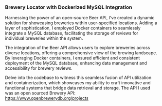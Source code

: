 ### Brewery Locator with Dockerized MySQL Integration

Harnessing the power of an open-source Beer API, I've created a dynamic solution for showcasing breweries within user-specified locations. Adding a layer of sophistication, I employed Docker containers to seamlessly integrate a MySQL database, facilitating the storage of reviews for individual breweries within the system.

The integration of the Beer API allows users to explore breweries across diverse locations, offering a comprehensive view of the brewing landscape. By leveraging Docker containers, I ensured efficient and consistent deployment of the MySQL database, enhancing data management and accessibility for brewery reviews.

Delve into the codebase to witness this seamless fusion of API utilization and containerization, which showcases my ability to craft innovative and functional systems that bridge data retrieval and storage.
The API I used was an open sourced Brewery API: https://www.openbrewerydb.org/projects


